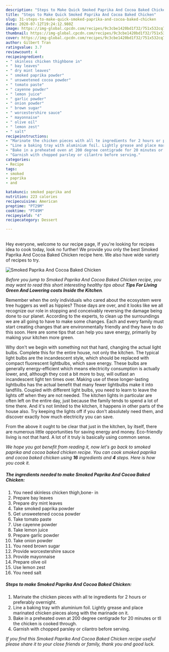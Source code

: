 ```yaml
---
description: "Steps to Make Quick Smoked Paprika And Cocoa Baked Chicken"
title: "Steps to Make Quick Smoked Paprika And Cocoa Baked Chicken"
slug: 31-steps-to-make-quick-smoked-paprika-and-cocoa-baked-chicken
date: 2020-07-12T19:24:12.980Z
image: https://img-global.cpcdn.com/recipes/9c3cbe1420bd1f32/751x532cq70/smoked-paprika-and-cocoa-baked-chicken-recipe-main-photo.jpg
thumbnail: https://img-global.cpcdn.com/recipes/9c3cbe1420bd1f32/751x532cq70/smoked-paprika-and-cocoa-baked-chicken-recipe-main-photo.jpg
cover: https://img-global.cpcdn.com/recipes/9c3cbe1420bd1f32/751x532cq70/smoked-paprika-and-cocoa-baked-chicken-recipe-main-photo.jpg
author: Gilbert Tran
ratingvalue: 3.7
reviewcount: 4
recipeingredient:
- " skinless chicken thighbone in"
- " bay leaves"
- " dry mint leaves"
- " smoked paprika powder"
- " unsweetened cocoa powder"
- " tomato paste"
- " cayenne powder"
- " lemon juice"
- " garlic powder"
- " onion powder"
- " brown sugar"
- " worcestershire sauce"
- " mayonnaise"
- " olive oil"
- " lemon zest"
- " salt"
recipeinstructions:
- "Marinate the chicken pieces with all te ingredients for 2 hours or preferably overnight."
- "Line a baking tray with aluminium foil. Lightly grease and place marinated chicken pieces along with the marinade on it."
- "Bake in a preheated oven at 200 degree centigrade for 20 minutes or tll the chicken is cooked through."
- "Garnish with chopped parsley or cilantro before serving."
categories:
- Recipe
tags:
- smoked
- paprika
- and

katakunci: smoked paprika and 
nutrition: 223 calories
recipecuisine: American
preptime: "PT29M"
cooktime: "PT49M"
recipeyield: "4"
recipecategory: Dessert

---
```

<br>
Hey everyone, welcome to our recipe page, If you're looking for recipes idea to cook today, look no further! We provide you only the best Smoked Paprika And Cocoa Baked Chicken recipe here. We also have wide variety of recipes to try.
<br>


![Smoked Paprika And Cocoa Baked Chicken](https://img-global.cpcdn.com/recipes/9c3cbe1420bd1f32/751x532cq70/smoked-paprika-and-cocoa-baked-chicken-recipe-main-photo.jpg)

<i>Before you jump to Smoked Paprika And Cocoa Baked Chicken recipe, you may want to read this short interesting healthy tips about 
<strong>Tips For Living Green And Lowering costs Inside the Kitchen</strong>.</i>
</br>

Remember when the only individuals who cared about the ecosystem were tree huggers as well as hippies? Those days are over, and it looks like we all recognize our role in stopping and conceivably reversing the damage being done to our planet. According to the experts, to clean up the surroundings we are all going to have to make some changes. Each and every family must start creating changes that are environmentally friendly and they have to do this soon. Here are some tips that can help you save energy, primarily by making your kitchen more green.

Why don't we begin with something not that hard, changing the actual light bulbs. Complete this for the entire house, not only the kitchen. The typical light bulbs are the incandescent style, which should be replaced with compact fluorescent lightbulbs, which save energy. These bulbs are generally energy-efficient which means electricity consumption is actually lower, and, although they cost a bit more to buy, will outlast an incandescent light ten times over. Making use of these longer-lasting lightbulbs has the actual benefit that many fewer lightbulbs make it into landfills. Coupled with different light bulbs, you need to learn to leave the lights off when they are not needed. The kitchen lights in particular are often left on the entire day, just because the family tends to spend a lot of time there. And it's not limited to the kitchen, it happens in other parts of the house also. Try keeping the lights off if you don't absolutely need them, and discover exactly how much electricity you can save.

From the above it ought to be clear that just in the kitchen, by itself, there are numerous little opportunities for saving energy and money. Eco-friendly living is not that hard. A lot of it truly is basically using common sense.


<i>We hope you got benefit from reading it, now let's go back to smoked paprika and cocoa baked chicken recipe. You can cook smoked paprika and cocoa baked chicken using <strong>16</strong> ingredients and <strong>4</strong> steps. Here is how you cook it.
</i>

##### The ingredients needed to make Smoked Paprika And Cocoa Baked Chicken:

1. You need  skinless chicken thigh,bone- in
1. Prepare  bay leaves
1. Prepare  dry mint leaves
1. Take  smoked paprika powder
1. Get  unsweetened cocoa powder
1. Take  tomato paste
1. Use  cayenne powder
1. Take  lemon juice
1. Prepare  garlic powder
1. Take  onion powder
1. You need  brown sugar
1. Provide  worcestershire sauce
1. Provide  mayonnaise
1. Prepare  olive oil
1. Use  lemon zest
1. You need  salt


##### Steps to make Smoked Paprika And Cocoa Baked Chicken:

1. Marinate the chicken pieces with all te ingredients for 2 hours or preferably overnight.
1. Line a baking tray with aluminium foil. Lightly grease and place marinated chicken pieces along with the marinade on it.
1. Bake in a preheated oven at 200 degree centigrade for 20 minutes or tll the chicken is cooked through.
1. Garnish with chopped parsley or cilantro before serving.


<i>If you find this Smoked Paprika And Cocoa Baked Chicken recipe useful please share it to your close friends or family, thank you and good luck.</i>
